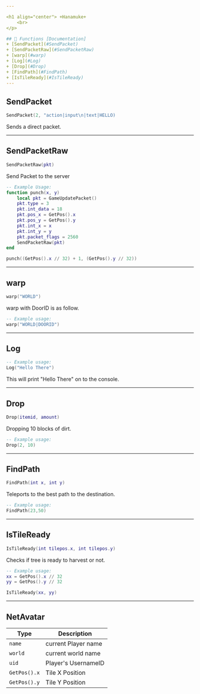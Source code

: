 ```yaml
---

<h1 align="center"> +Hanamuke+
    <br> 
</p>

## 📝 Functions [Documentation]
+ [SendPacket](#SendPacket)
+ [SendPacketRaw](#SendPacketRaw)  
+ [warp](#warp)
+ [Log](#Log)
+ [Drop](#Drop)
+ [FindPath](#FindPath)
+ [IsTileReady](#IsTileReady)
---
```


## SendPacket
```lua
SendPacket(2, "action|input\n|text|HELLO)
```
Sends a direct packet.

---

## SendPacketRaw
```lua
SendPacketRaw(pkt)
```
Send Packet to the server
```lua
-- Example Usage:
function punch(x, y)
    local pkt = GameUpdatePacket()
    pkt.type = 3
    pkt.int_data = 18
    pkt.pos_x = GetPos().x
    pkt.pos_y = GetPos().y
    pkt.int_x = x
    pkt.int_y = y
    pkt.packet_flags = 2560
    SendPacketRaw(pkt)
end

punch((GetPos().x // 32) + 1, (GetPos().y // 32))
```

---

## warp
```lua
warp("WORLD")
```

warp with DoorID is as follow.
```lua
-- Example usage:
warp("WORLD|DOORID")
```

---

## Log
```lua
-- Example usage:
Log("Hello There")
```
This will print "Hello There" on to the console.

---

## Drop
```lua
Drop(itemid, amount)
```
Dropping 10 blocks of dirt.
```lua
-- Example usage:
Drop(2, 10)
```

---

## FindPath
```lua
FindPath(int x, int y)
```
Teleports to the best path to the destination.
```lua
-- Example usage:
FindPath(23,50)
```

---

## IsTileReady
```lua
IsTileReady(int tilepos.x, int tilepos.y)
```
Checks if tree is ready to harvest or not. 
```lua
-- Example usage:
xx = GetPos().x // 32
yy = GetPos().y // 32

IsTileReady(xx, yy)
```

---
## **NetAvatar**
| Type      | Description |
| --------- | ----------- |
| `name`| current Player name |
| `world`| current world name |
| `uid`     | Player's UsernameID |
| `GetPos().x`| Tile X Position |              
| `GetPos().y`| Tile Y Position |

